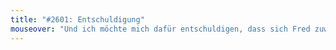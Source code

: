 ```yaml
---
title: "#2601: Entschuldigung"
mouseover: "Und ich möchte mich dafür entschuldigen, dass sich Fred zuweilen unnötigerweise dafür entschuldigt, dass er sich unnötigerweise entschuldigt"
---
```

